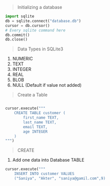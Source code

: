 >Initializing a database 

```python
import sqlite
db = sqlite.connect("database.db")
cursor = db.cursor()
# Every sqlite command here
db.commit()
db.close()
```

> Data Types in SQLite3
1. NUMERIC
2. TEXT
3. INTEGER
4. REAL
5. BLOB
6. NULL (Default if value not added)

> Create a Table

```python

cursor.execute("""
    CREATE TABLE customer (
        first_name TEXT,
        last_name TEXT,
        email TEXT,
        age INTEGER
    )
""")
```

> CREATE

1. Add one data into Database TABLE
```python
cursor.execute("""
    INSERT INTO customer VALUES 
    ("Saniya", "Akter", "saniya@gamil.com",9)
